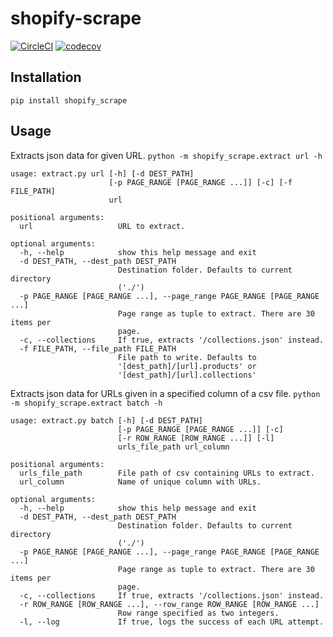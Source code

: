 # shopify-scrape

[![CircleCI](https://circleci.com/gh/loren-jiang/misoboop.svg?style=svg)](https://circleci.com/gh/loren-jiang/shopify-scrape)
[![codecov](https://codecov.io/gh/loren-jiang/shopify-scrape/branch/master/graph/badge.svg)](https://codecov.io/gh/loren-jiang/shopify-scrape)

## Installation

`pip install shopify_scrape`

## Usage
Extracts json data for given URL.
`python -m shopify_scrape.extract url -h`

```
usage: extract.py url [-h] [-d DEST_PATH]
                      [-p PAGE_RANGE [PAGE_RANGE ...]] [-c] [-f FILE_PATH]
                      url

positional arguments:
  url                   URL to extract.

optional arguments:
  -h, --help            show this help message and exit
  -d DEST_PATH, --dest_path DEST_PATH
                        Destination folder. Defaults to current directory
                        ('./')
  -p PAGE_RANGE [PAGE_RANGE ...], --page_range PAGE_RANGE [PAGE_RANGE ...]
                        Page range as tuple to extract. There are 30 items per
                        page.
  -c, --collections     If true, extracts '/collections.json' instead.
  -f FILE_PATH, --file_path FILE_PATH
                        File path to write. Defaults to
                        '[dest_path]/[url].products' or
                        '[dest_path]/[url].collections'
```

Extracts json data for URLs given in a specified column of a csv file.
`python -m shopify_scrape.extract batch -h`

```
usage: extract.py batch [-h] [-d DEST_PATH]
                        [-p PAGE_RANGE [PAGE_RANGE ...]] [-c]
                        [-r ROW_RANGE [ROW_RANGE ...]] [-l]
                        urls_file_path url_column

positional arguments:
  urls_file_path        File path of csv containing URLs to extract.
  url_column            Name of unique column with URLs.

optional arguments:
  -h, --help            show this help message and exit
  -d DEST_PATH, --dest_path DEST_PATH
                        Destination folder. Defaults to current directory
                        ('./')
  -p PAGE_RANGE [PAGE_RANGE ...], --page_range PAGE_RANGE [PAGE_RANGE ...]
                        Page range as tuple to extract. There are 30 items per
                        page.
  -c, --collections     If true, extracts '/collections.json' instead.
  -r ROW_RANGE [ROW_RANGE ...], --row_range ROW_RANGE [ROW_RANGE ...]
                        Row range specified as two integers.
  -l, --log             If true, logs the success of each URL attempt.
```

